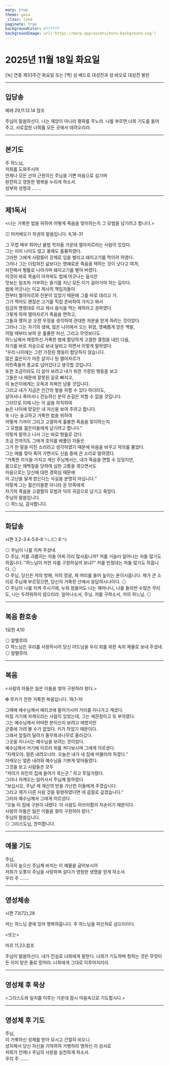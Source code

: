 ```yaml
---
marp: true
theme: gaia
_class: lead
paginate: true
backgroundColor: #ffffff
backgroundImage: url('https://marp.app/assets/hero-background.svg')
---
```


# 2025년 11월 18일 화요일

[녹] 연중 제33주간 화요일 또는 [백] 성 베드로 대성전과 성 바오로 대성전 봉헌  




---

## 입당송

예레 29,11.12.14 참조

주님이 말씀하신다. 나는 재앙이 아니라 평화를 주노라. 나를 부르면 너희 기도를 들어 주고, 사로잡힌 너희를 모든 곳에서 데려오리라.  
  


---

## 본기도

주 하느님,  
저희를 도와주시어  
언제나 모든 선의 근원이신 주님을 기쁜 마음으로 섬기며  
완전하고 영원한 행복을 누리게 하소서.  
성부와 성령과 …….  
  


---

## 제1독서

<나는 거룩한 법을 위하여 어떻게 죽음을 맞이하는지 그 모범을 남기려고 합니다.>

▥ 마카베오기 하권의 말씀입니다. 6,18-31

그 무렵 매우 뛰어난 율법 학자들 가운데 엘아자르라는 사람이 있었다.  
그는 이미 나이도 많고 풍채도 훌륭하였다.  
그러한 그에게 사람들이 강제로 입을 벌리고 돼지고기를 먹이려 하였다.  
그러나 그는 더럽혀진 삶보다는 명예로운 죽음을 택하는 것이 낫다고 여겨,  
자진해서 형틀로 나아가며 돼지고기를 뱉어 버렸다.  
이것이 바로 목숨이 아까워도 법에 어긋나는 음식은  
맛보는 일조차 거부하는 용기를 지닌 모든 이가 걸어가야 하는 길이다.  
법에 어긋나는 이교 제사의 책임자들이  
전부터 엘아자르와 친분이 있었기 때문에 그를 따로 데리고 가,  
그가 먹어도 괜찮은 고기를 직접 준비하여 가지고 와서  
임금의 명령대로 이교 제사 음식을 먹는 체하라고 권하였다.  
그렇게 하여 엘아자르가 죽음을 면하고,  
그들과 맺어 온 오랜 우정을 생각하여 관대한 처분을 받게 하려는 것이었다.  
그러나 그는 자기의 생애, 많은 나이에서 오는 위엄, 영예롭게 얻은 백발,  
어릴 때부터 보여 온 훌륭한 처신, 그리고 무엇보다도  
하느님께서 제정하신 거룩한 법에 합당하게 고결한 결정을 내린 다음,  
자기를 바로 저승으로 보내 달라고 하면서 이렇게 말하였다.  
“우리 나이에는 그런 가장된 행동이 합당하지 않습니다.  
많은 젊은이가 아흔 살이나 된 엘아자르가  
이민족들의 종교로 넘어갔다고 생각할 것입니다.  
또한 조금이라도 더 살아 보려고 내가 취한 가장된 행동을 보고  
그들은 나 때문에 잘못된 길로 빠지고,  
이 늙은이에게는 오욕과 치욕만 남을 것입니다.  
그리고 내가 지금은 인간의 벌을 피할 수 있다 하더라도,  
살아서나 죽어서나 전능하신 분의 손길은 피할 수 없을 것입니다.  
그러므로 이제 나는 이 삶을 하직하여  
늙은 나이에 맞갖은 내 자신을 보여 주려고 합니다.  
또 나는 숭고하고 거룩한 법을 위하여  
어떻게 기꺼이 그리고 고결하게 훌륭한 죽음을 맞이하는지  
그 모범을 젊은이들에게 남기려고 합니다.”  
이렇게 말하고 나서 그는 바로 형틀로 갔다.  
조금 전까지도 그에게 호의를 베풀던 자들은  
그가 한 말을 미친 소리라고 생각하였기 때문에 마음을 바꾸고 악의를 품었다.  
그는 매를 맞아 죽어 가면서도 신음 중에 큰 소리로 말하였다.  
“거룩한 지식을 가지고 계신 주님께서는, 내가 죽음을 면할 수 있었지만,  
몸으로는 채찍질을 당하여 심한 고통을 겪으면서도  
마음으로는 당신에 대한 경외심 때문에  
이 고난을 달게 받는다는 사실을 분명히 아십니다.”  
이렇게 그는 젊은이들뿐 아니라 온 민족에게  
자기의 죽음을 고결함의 모범과 덕의 귀감으로 남기고 죽었다.  
주님의 말씀입니다.  
◎ 하느님, 감사합니다.  
  


---

## 화답송

시편 3,2-3.4-5.6-8ㄱㄴ(◎ 6ㄱ)

◎ 주님이 나를 지켜 주셨네.  
○ 주님, 저를 괴롭히는 자들 어찌 이리 많사옵니까? 저를 거슬러 일어나는 자들 많기도 하옵니다. “하느님이 저런 자를 구원하실까 보냐?” 저를 빈정대는 자들 많기도 하옵니다. ◎  
○ 주님, 당신은 저의 방패, 저의 영광, 제 머리를 들어 높이는 분이시옵니다. 제가 큰 소리로 주님께 부르짖으면, 당신의 거룩한 산에서 응답하시나이다. ◎  
○ 주님이 나를 지켜 주시기에, 누워 잠들어도 나는 깨어나니, 나를 둘러싼 수많은 무리도, 나는 두려워하지 않으리라. 일어나소서, 주님. 저를 구하소서, 저의 하느님. ◎  
  


---

## 복음 환호송

1요한 4,10

◎ 알렐루야.  
○ 하느님은 우리를 사랑하시어 당신 아드님을 우리 죄를 위한 속죄 제물로 보내 주셨네.  
◎ 알렐루야.  
  


---

## 복음

<사람의 아들은 잃은 이들을 찾아 구원하러 왔다.>

✠ 루카가 전한 거룩한 복음입니다. 19,1-10

그때에 예수님께서 예리코에 들어가시어 거리를 지나가고 계셨다.  
마침 거기에 자캐오라는 사람이 있었는데, 그는 세관장이고 또 부자였다.  
그는 예수님께서 어떠한 분이신지 보려고 애썼지만  
군중에 가려 볼 수가 없었다. 키가 작았기 때문이다.  
그래서 앞질러 달려가 돌무화과나무로 올라갔다.  
그곳을 지나시는 예수님을 보려는 것이었다.  
예수님께서 거기에 이르러 위를 쳐다보시며 그에게 이르셨다.  
“자캐오야, 얼른 내려오너라. 오늘은 내가 네 집에 머물러야 하겠다.”  
자캐오는 얼른 내려와 예수님을 기쁘게 맞아들였다.  
그것을 보고 사람들은 모두  
“저이가 죄인의 집에 들어가 묵는군.” 하고 투덜거렸다.  
그러나 자캐오는 일어서서 주님께 말하였다.  
“보십시오, 주님! 제 재산의 반을 가난한 이들에게 주겠습니다.  
그리고 제가 다른 사람 것을 횡령하였다면 네 곱절로 갚겠습니다.”  
그러자 예수님께서 그에게 이르셨다.  
“오늘 이 집에 구원이 내렸다. 이 사람도 아브라함의 자손이기 때문이다.  
사람의 아들은 잃은 이들을 찾아 구원하러 왔다.”  
주님의 말씀입니다.  
◎ 그리스도님, 찬미합니다.  
  


---

## 예물 기도

주님,  
지극히 높으신 주님께 바치는 이 예물을 굽어보시어  
저희가 오롯이 주님을 사랑하며 살다가 영원한 생명을 얻게 하소서.  
우리 주 …….  
  


---

## 영성체송

시편 73(72),28

저는 하느님 곁에 있어 행복하옵니다. 주 하느님을 피신처로 삼으리이다.  
  
<또는>  
  
마르 11,23.참조  
  
주님이 말씀하신다. 내가 진실로 너희에게 말한다. 너희가 기도하며 청하는 것은 무엇이든 이미 받은 줄로 믿어라. 너희에게 그대로 이루어지리라.  


---

## 영성체 후 묵상

<그리스도와 일치를 이루는 가운데 잠시 마음속으로 기도합시다.>  


---

## 영성체 후 기도

주님,  
이 거룩하신 성체를 받아 모시고 간절히 비오니  
성자께서 당신 자신을 기억하여 거행하라 명하신 이 성사로  
저희가 언제나 주님의 사랑을 실천하게 하소서.  
우리 주 …….